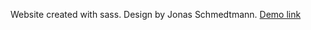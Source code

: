 Website created with sass. Design by Jonas Schmedtmann. [ Demo link](https://angarev.github.io/natours_project/)